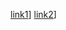 [link1](https://something.com)] [link2](https://github.com/Evan1Lam/markdown-parser/blob/main/some-page.html)]
